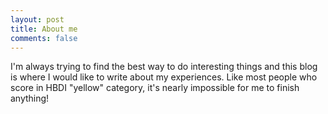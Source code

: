 ```yaml
---
layout: post
title: About me
comments: false
---
```


I'm always trying to find the best way to do interesting things and this blog is where I would like to write about my experiences. Like most people who score in HBDI "yellow" category, it's nearly impossible for me to finish anything!